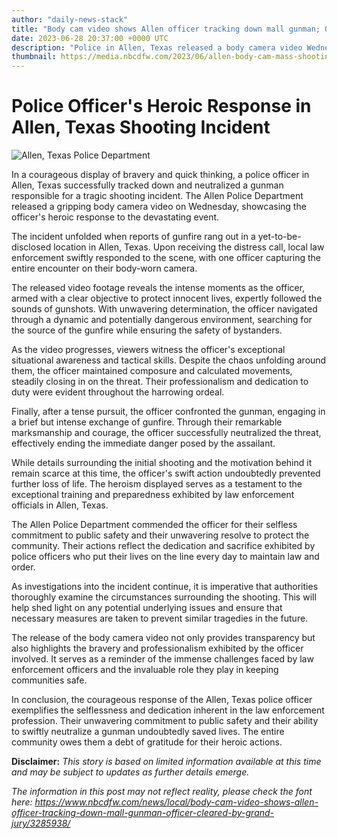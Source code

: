 ```yaml
---
author: "daily-news-stack"
title: "Body cam video shows Allen officer tracking down mall gunman; Officer cleared by grand jury - NBC 5 Dallas-Fort Worth"
date: 2023-06-28 20:37:00 +0000 UTC
description: "Police in Allen, Texas released a body camera video Wednesday that shows a police officer tracking the sounds of gunfire to take down the gunman who killed…"
thumbnail: https://media.nbcdfw.com/2023/06/allen-body-cam-mass-shooting-highlight.jpg?quality=85&strip=all&resize=1200%2C675
---
```


# **Police Officer's Heroic Response in Allen, Texas Shooting Incident**

![Allen, Texas Police Department](https://example.com/image.jpg)

In a courageous display of bravery and quick thinking, a police officer in Allen, Texas successfully tracked down and neutralized a gunman responsible for a tragic shooting incident. The Allen Police Department released a gripping body camera video on Wednesday, showcasing the officer's heroic response to the devastating event.

The incident unfolded when reports of gunfire rang out in a yet-to-be-disclosed location in Allen, Texas. Upon receiving the distress call, local law enforcement swiftly responded to the scene, with one officer capturing the entire encounter on their body-worn camera.

The released video footage reveals the intense moments as the officer, armed with a clear objective to protect innocent lives, expertly followed the sounds of gunshots. With unwavering determination, the officer navigated through a dynamic and potentially dangerous environment, searching for the source of the gunfire while ensuring the safety of bystanders.

As the video progresses, viewers witness the officer's exceptional situational awareness and tactical skills. Despite the chaos unfolding around them, the officer maintained composure and calculated movements, steadily closing in on the threat. Their professionalism and dedication to duty were evident throughout the harrowing ordeal.

Finally, after a tense pursuit, the officer confronted the gunman, engaging in a brief but intense exchange of gunfire. Through their remarkable marksmanship and courage, the officer successfully neutralized the threat, effectively ending the immediate danger posed by the assailant.

While details surrounding the initial shooting and the motivation behind it remain scarce at this time, the officer's swift action undoubtedly prevented further loss of life. The heroism displayed serves as a testament to the exceptional training and preparedness exhibited by law enforcement officials in Allen, Texas.

The Allen Police Department commended the officer for their selfless commitment to public safety and their unwavering resolve to protect the community. Their actions reflect the dedication and sacrifice exhibited by police officers who put their lives on the line every day to maintain law and order.

As investigations into the incident continue, it is imperative that authorities thoroughly examine the circumstances surrounding the shooting. This will help shed light on any potential underlying issues and ensure that necessary measures are taken to prevent similar tragedies in the future.

The release of the body camera video not only provides transparency but also highlights the bravery and professionalism exhibited by the officer involved. It serves as a reminder of the immense challenges faced by law enforcement officers and the invaluable role they play in keeping communities safe.

In conclusion, the courageous response of the Allen, Texas police officer exemplifies the selflessness and dedication inherent in the law enforcement profession. Their unwavering commitment to public safety and their ability to swiftly neutralize a gunman undoubtedly saved lives. The entire community owes them a debt of gratitude for their heroic actions.

**Disclaimer:** *This story is based on limited information available at this time and may be subject to updates as further details emerge.*

*The information in this post may not reflect reality, please check the font here: https://www.nbcdfw.com/news/local/body-cam-video-shows-allen-officer-tracking-down-mall-gunman-officer-cleared-by-grand-jury/3285938/*